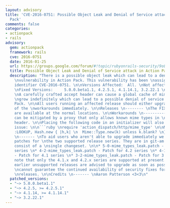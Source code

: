 ```yaml
---
layout: advisory
title: 'CVE-2016-0751: Possible Object Leak and Denial of Service attack in Action
  Pack'
comments: false
categories:
- actionpack
- rails
advisory:
  gem: actionpack
  framework: rails
  cve: 2016-0751
  date: 2016-01-25
  url: https://groups.google.com/forum/#!topic/rubyonrails-security/9oLY_FCzvoc
  title: Possible Object Leak and Denial of Service attack in Action Pack
  description: "There is a possible object leak which can lead to a denial of service
    \nvulnerability in Action Pack. This vulnerability has been \nassigned the CVE
    identifier CVE-2016-0751. \n\nVersions Affected:  All. \nNot affected:       None.
    \nFixed Versions:     5.0.0.beta1.1, 4.2.5.1, 4.1.14.1, 3.2.22.1 \n\nImpact \n------
    \nA carefully crafted accept header can cause a global cache of mime types to
    \ngrow indefinitely which can lead to a possible denial of service attack in \nAction
    Pack. \n\nAll users running an affected release should either upgrade or use one
    of the \nworkarounds immediately. \n\nReleases \n-------- \nThe FIXED releases
    are available at the normal locations. \n\nWorkarounds \n----------- \nThis attack
    can be mitigated by a proxy that only allows known mime types in \nthe Accept
    header. \n\nPlacing the following code in an initializer will also mitigate the
    issue: \n\n```ruby \nrequire 'action_dispatch/http/mime_type' \n\nMime.const_set
    :LOOKUP, Hash.new { |h,k| \n  Mime::Type.new(k) unless k.blank? \n} \n``` \n\nPatches
    \n------- \nTo aid users who aren't able to upgrade immediately we have provided
    patches for \nthe two supported release series. They are in git-am format and
    consist of a \nsingle changeset. \n\n* 5-0-mime_types_leak.patch - Patch for 5.0
    series \n* 4-2-mime_types_leak.patch - Patch for 4.2 series \n* 4-1-mime_types_leak.patch
    - Patch for 4.1 series \n* 3-2-mime_types_leak.patch - Patch for 3.2 series \n\nPlease
    note that only the 4.1.x and 4.2.x series are supported at present. Users \nof
    earlier unsupported releases are advised to upgrade as soon as possible as we
    \ncannot guarantee the continued availability of security fixes for unsupported
    \nreleases. \n\nCredits \n------- \nAaron Patterson <3<3\n"
  patched_versions:
  - "~> 5.0.0.beta1.1"
  - "~> 4.2.5, >= 4.2.5.1"
  - "~> 4.1.14, >= 4.1.14.1"
  - "~> 3.2.22.1"
---
```

